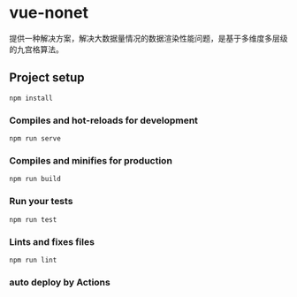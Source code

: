 # vue-nonet

提供一种解决方案，解决大数据量情况的数据渲染性能问题，是基于多维度多层级的九宫格算法。

## Project setup
```
npm install
```

### Compiles and hot-reloads for development
```
npm run serve
```

### Compiles and minifies for production
```
npm run build
```

### Run your tests
```
npm run test
```

### Lints and fixes files
```
npm run lint
```

### auto deploy by Actions
